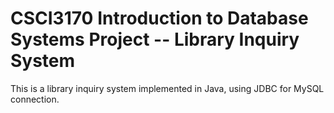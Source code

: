 # CSCI3170 Introduction to Database Systems Project -- Library Inquiry System

This is a library inquiry system implemented in Java, using JDBC for MySQL connection.